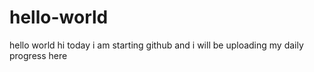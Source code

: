 # hello-world
hello world 
hi today i am starting github and i will be uploading my daily progress here
